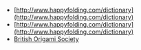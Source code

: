 * [http://www.happyfolding.com/dictionary](http://www.happyfolding.com/dictionary)
* [http://www.happyfolding.com/dictionary](http://www.happyfolding.com/dictionary)
* [British Origami Society](http://www.britishorigami.info/academic/index.php)



